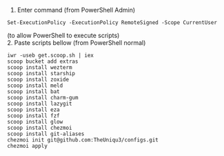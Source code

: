 1. Enter command (from PowerShell Admin)  
```
Set-ExecutionPolicy -ExecutionPolicy RemoteSigned -Scope CurrentUser
```
(to allow PowerShell to execute scripts)  
2. Paste scripts bellow (from PowerShell normal)  
```
iwr -useb get.scoop.sh | iex
scoop bucket add extras
scoop install wezterm
scoop install starship
scoop install zoxide
scoop install meld
scoop install bat
scoop install charm-gum
scoop install lazygit
scoop install eza 
scoop install fzf
scoop install glow
scoop install chezmoi
scoop install git-aliases
chezmoi init git@github.com:TheUniqu3/configs.git
chezmoi apply
```
